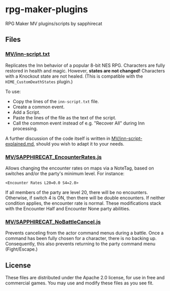 # rpg-maker-plugins
RPG Maker MV plugins/scripts by sapphirecat

## Files

### [MV/inn-script.txt](MV/inn-script.txt)
Replicates the Inn behavior of a popular 8-bit NES RPG.
Characters are fully restored in health and magic.
However, **states are not changed!**  Characters with a Knockout state are not healed.
(This is compatible with the `HIME_CustomDeathStates` plugin.)

To use:

- Copy the lines of the `inn-script.txt` file.
- Create a common event.
- Add a Script.
- Paste the lines of the file as the text of the script.
- Call the common event instead of e.g. "Recover All" during Inn processing.

A further discussion of the code itself is written in
[MV/inn-script-explained.md](MV/inn-script-explained.md),
should you wish to adapt it to your needs.

### [MV/SAPPHIRECAT\_EncounterRates.js](MV/SAPPHIRECAT_EncounterRates.js)
Allows changing the encounter rates on maps via a NoteTag,
based on switches and/or the party's minimum level.  For instance:

    <Encounter Rates L20=0.0 S4=2.0>

If all members of the party are level 20, there will be no encounters.
Otherwise, if switch 4 is ON, then there will be double encounters.
If neither condition applies, the encounter rate is normal.
These modifications stack with the Encounter Half and Encounter None party abilities.

### [MV/SAPPHIRECAT\_NoBattleCancel.js](MV/SAPPHIRECAT_NoBattleCancel.js)
Prevents canceling from the actor command menus during a battle.
Once a command has been fully chosen for a character, there is no backing up.
Consequently, this also prevents returning to the party command menu (Fight/Escape.)

## License

These files are distributed under the Apache 2.0 license,
for use in free and commercial games.
You may use and modify these files as you see fit.

